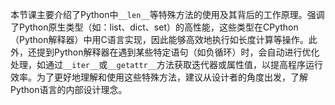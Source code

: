 本节课主要介绍了Python中`__len__`等特殊方法的使用及其背后的工作原理。强调了Python原生类型（如：list、dict、set）的高性能，这些类型在CPython（Python解释器）中用C语言实现，因此能够高效地执行如长度计算等操作。此外，还提到Python解释器在遇到某些特定语句（如负循环）时，会自动进行优化处理，如通过`__iter__`或`__getattr__`方法获取迭代器或属性值，以提高程序运行效率。为了更好地理解和使用这些特殊方法，建议从设计者的角度出发，了解Python语言的内部设计理念。